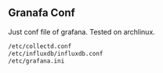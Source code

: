 ## Granafa Conf
Just conf file of grafana.
Tested on archlinux.

```bash
/etc/collectd.conf
/etc/influxdb/influxdb.conf
/etc/grafana.ini
```
